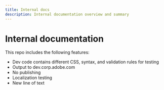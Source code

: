 ```yaml
---
title: Internal docs
description: Internal documentation overview and summary
---
```

# Internal documentation

This repo includes the following features:

* Dev code contains different CSS, syntax, and validation rules for testing
* Output to dev.corp.adobe.com
* No publishing
* Localization testing
* New line of text
